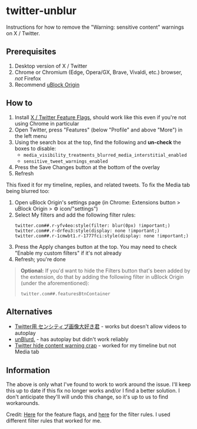 # twitter-unblur
Instructions for how to remove the "Warning: sensitive content" warnings on X / Twitter.

## Prerequisites 
1. Desktop version of X / Twitter
2. Chrome or Chromium (Edge, Opera/GX, Brave, Vivaldi, etc.) browser, _not_ Firefox
3. Recommend [uBlock Origin](https://github.com/gorhill/uBlock)
   
## How to
1. Install [X / Twitter Feature Flags](https://chromewebstore.google.com/detail/x-twitter-feature-flags/phioeneleonlckednejcmajbkmhhiepm), should work like this even if you're not using Chrome in particular
2. Open Twitter, press "Features" (below "Profile" and above "More") in the left menu
3. Using the search box at the top, find the following and **un-check** the boxes to disable:
    - `media_visibility_treatments_blurred_media_interstitial_enabled`
    - `sensitive_tweet_warnings_enabled`
4. Press the Save Changes button at the bottom of the overlay
5. Refresh

This fixed it for my timeline, replies, and related tweets. To fix the Media tab being blurred too:

1. Open uBlock Origin's settings page (in Chrome: Extensions button > uBlock Origin > ⚙ icon/"settings")
2. Select My filters and add the following filter rules:
    ````
    twitter.com##.r-yfv4eo:style(filter: blur(0px) !important;)
    twitter.com##.r-drfeu3:style(display: none !important;)
    twitter.com##.r-1cmwbt1.r-1777fci:style(display: none !important;)
    ````
3. Press the Apply changes button at the top. You may need to check "Enable my custom filters" if it's not already
4. Refresh; you're done

> **Optional:** If you'd want to hide the Filters button that's been added by the extension, do that by adding the following filter in uBlock Origin (under the aforementioned):
> ````
> twitter.com##.featuresBtnContainer
> ````

## Alternatives
- [Twitter用 センシティブ画像大好き君](https://chromewebstore.google.com/detail/twitter%E7%94%A8-%E3%82%BB%E3%83%B3%E3%82%B7%E3%83%86%E3%82%A3%E3%83%96%E7%94%BB%E5%83%8F%E5%A4%A7%E5%A5%BD%E3%81%8D%E5%90%9B/gmmdlghnjobnnkochmhgbmdaoncibakj) - works but doesn't allow videos to autoplay
- [unBlurd.](https://chromewebstore.google.com/detail/unblurd-by-wumbl3/gifejdknamachffbkgblclhpojdcjodk) - has autoplay but didn't work reliably
- [Twitter hide content warning crap](https://greasyfork.org/en/scripts/437359-twitter-hide-content-warning-crap) - worked for my timeline but not Media tab
  
## Information
The above is only what I've found to work to work around the issue. I'll keep this up to date if this fix no longer works and/or I find a better solution. I don't anticipate they'll will undo this change, so it's up to us to find workarounds.

Credit: [Here](https://www.reddit.com/r/Twitter/comments/1c0wi1x/workaround_for_sensitive_media/) for the feature flags, and [here](https://www.reddit.com/r/Twitter/comments/1c0wi1x/workaround_for_sensitive_media/kz1n8za/) for the filter rules. I used different filter rules that worked for me.

